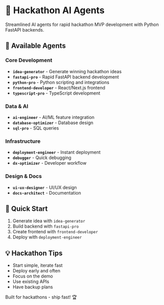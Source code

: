 # 🚀 Hackathon AI Agents

Streamlined AI agents for rapid hackathon MVP development with Python FastAPI backends.

## 🤖 Available Agents

### Core Development
- **`idea-generator`** - Generate winning hackathon ideas
- **`fastapi-pro`** - Rapid FastAPI backend development
- **`python-pro`** - Python scripting and integrations
- **`frontend-developer`** - React/Next.js frontend
- **`typescript-pro`** - TypeScript development

### Data & AI
- **`ai-engineer`** - AI/ML feature integration
- **`database-optimizer`** - Database design
- **`sql-pro`** - SQL queries

### Infrastructure
- **`deployment-engineer`** - Instant deployment
- **`debugger`** - Quick debugging
- **`dx-optimizer`** - Developer workflow

### Design & Docs
- **`ui-ux-designer`** - UI/UX design
- **`docs-architect`** - Documentation

## 🏃 Quick Start

1. Generate idea with `idea-generator`
2. Build backend with `fastapi-pro`
3. Create frontend with `frontend-developer`
4. Deploy with `deployment-engineer`

## 💡 Hackathon Tips

- Start simple, iterate fast
- Deploy early and often
- Focus on the demo
- Use existing APIs
- Have backup plans

Built for hackathons - ship fast! 🏆
